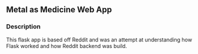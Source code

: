 ## Metal as Medicine Web App

### Description
This flask app is based off Reddit and was an attempt at understanding how Flask worked and how Reddit backend was build.
